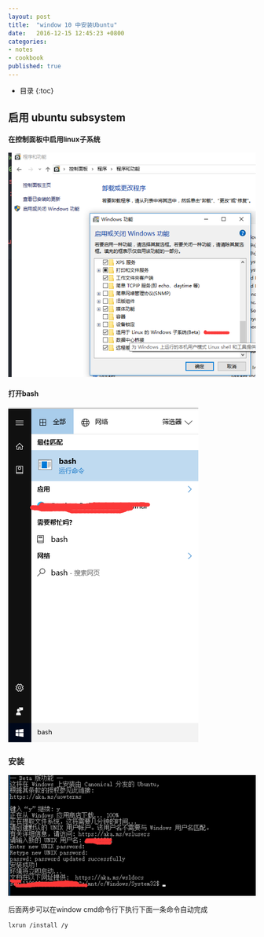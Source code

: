 ```yaml
---
layout: post
title:  "window 10 中安装Ubuntu"
date:   2016-12-15 12:45:23 +0800
categories:
- notes
- cookbook
published: true
---
```

* 目录
{:toc}

## 启用 ubuntu subsystem


#### 在控制面板中启用linux子系统
 ![](/assets/1xa3.png)

#### 打开bash
 ![](/assets/1xax.png)

### 安装

 ![](/assets/1xx.png)

后面两步可以在window cmd命令行下执行下面一条命令自动完成

    lxrun /install /y




[1]: http://www.howtogeek.com/249966/how-to-install-and-use-the-linux-bash-shell-on-windows-10/ "How to Install and Use the Linux Bash Shell on Windows 10"
